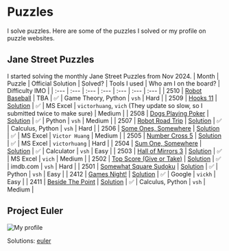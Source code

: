 # Puzzles
I solve puzzles. Here are some of the puzzles I solved or my profile on puzzle websites.

## Jane Street Puzzles
I started solving the monthly Jane Street Puzzles from Nov 2024.
| Month | Puzzle | Official Solution | Solved? | Tools I used | Who am I on the board? | Difficulty IMO |
| :--- | :--- | :--- | :--- | :--- | :--- | :--- |
| 2510 | [Robot Baseball](https://www.janestreet.com/puzzles/robot-baseball-index/) | TBA | :white_check_mark: | Game Theory, Python | `vsh` | Hard |
| 2509 | [Hooks 11](https://www.janestreet.com/puzzles/hooks-11-index/) | [Solution](https://www.janestreet.com/puzzles/hooks-11-solution/) | :white_check_mark: | MS Excel | `victorhuang`, `vich` (They update so slow, so I submitted twice to make sure) | Medium |
| 2508 | [Dogs Playing Poker](https://www.janestreet.com/puzzles/dogs-playing-poker-index/) | [Solution](https://www.janestreet.com/puzzles/dogs-playing-poker-solution/) | :white_check_mark: | Python | `vsh` | Medium |
| 2507 | [Robot Road Trip](https://www.janestreet.com/puzzles/robot-road-trip-index/) | [Solution](https://www.janestreet.com/puzzles/robot-road-trip-solution/) | :white_check_mark: | Calculus, Python | `vsh` | Hard |
| 2506 | [Some Ones, Somewhere](https://www.janestreet.com/puzzles/some-ones-somewhere-index/) | [Solution](https://www.janestreet.com/puzzles/some-ones-somewhere-solution/) | :white_check_mark: | MS Excel | `Victor Huang` | Medium |
| 2505 | [Number Cross 5](https://www.janestreet.com/puzzles/number-cross-5-index/) | [Solution](https://www.janestreet.com/puzzles/number-cross-5-solution/) | :white_check_mark: | MS Excel | `victorhuang` | Hard |
| 2504 | [Sum One, Somewhere](https://www.janestreet.com/puzzles/sum-one-somewhere-index/) | [Solution](https://www.janestreet.com/puzzles/sum-one-somewhere-solution/) | :white_check_mark: | Calculator | `vsh` | Easy |
| 2503 | [Hall of Mirrors 3](https://www.janestreet.com/puzzles/hall-of-mirrors-3-index/) | [Solution](https://www.janestreet.com/puzzles/hall-of-mirrors-3-solution/) | :white_check_mark: | MS Excel | `vich` | Medium |
| 2502 | [Top Score (Give or Take)](https://www.janestreet.com/puzzles/top-score-give-or-take-index/) | [Solution](https://www.janestreet.com/puzzles/top-score-give-or-take-solution/) | :white_check_mark: | imdb.com | `vsh` | Hard |
| 2501 | [Somewhat Square Sudoku](https://www.janestreet.com/puzzles/somewhat-square-sudoku-index/) | [Solution](https://www.janestreet.com/puzzles/somewhat-square-sudoku-solution/) | :white_check_mark: | Python | `vsh` | Easy |
| 2412 | [Games Night!](https://www.janestreet.com/puzzles/games-night-index/) | [Solution](https://www.janestreet.com/puzzles/games-night-solution/) | :white_check_mark: | Google | `vickh` | Easy |
| 2411 | [Beside The Point](https://www.janestreet.com/puzzles/beside-the-point-index/) | [Solution](https://www.janestreet.com/puzzles/beside-the-point-solution/) | :white_check_mark: | Calculus, Python | `vsh` | Medium |

## Project Euler
![My profile](https://projecteuler.net/profile/vicw0ng.png)

Solutions: [euler](/euler)
